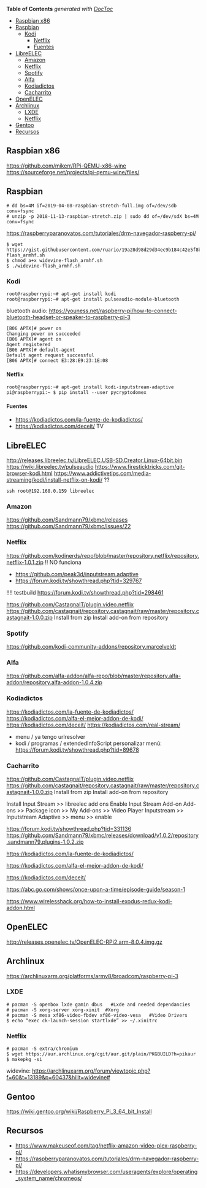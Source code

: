<!-- START doctoc generated TOC please keep comment here to allow auto update -->
<!-- DON'T EDIT THIS SECTION, INSTEAD RE-RUN doctoc TO UPDATE -->
**Table of Contents**  *generated with [DocToc](https://github.com/thlorenz/doctoc)*

- [Raspbian x86](#raspbian-x86)
- [Raspbian](#raspbian)
  - [Kodi](#kodi)
    - [Netflix](#netflix)
    - [Fuentes](#fuentes)
- [LibreELEC](#libreelec)
  - [Amazon](#amazon)
  - [Netflix](#netflix-1)
  - [Spotify](#spotify)
  - [Alfa](#alfa)
  - [Kodiadictos](#kodiadictos)
  - [Cacharrito](#cacharrito)
- [OpenELEC](#openelec)
- [Archlinux](#archlinux)
  - [LXDE](#lxde)
  - [Netflix](#netflix-2)
- [Gentoo](#gentoo)
- [Recursos](#recursos)

<!-- END doctoc generated TOC please keep comment here to allow auto update -->

## Raspbian x86
https://github.com/mikerr/RPi-QEMU-x86-wine
https://sourceforge.net/projects/pi-qemu-wine/files/

## Raspbian

```
# dd bs=4M if=2019-04-08-raspbian-stretch-full.img of=/dev/sdb conv=fsync
# unzip -p 2018-11-13-raspbian-stretch.zip | sudo dd of=/dev/sdX bs=4M conv=fsync
```

https://raspberryparanovatos.com/tutoriales/drm-navegador-raspberry-pi/
```
$ wget https://gist.githubusercontent.com/ruario/19a28d98d29d34ec9b184c42e5f8bf29/raw/9c35b3249ab64020c6ff990f73b3c07fc4b8662d/widevine-flash_armhf.sh
$ chmod a+x widevine-flash_armhf.sh
$ ./widevine-flash_armhf.sh
```


### Kodi

```
root@raspberrypi:~# apt-get install kodi
root@raspberrypi:~# apt-get install pulseaudio-module-bluetooth
```

bluetooth audio: https://youness.net/raspberry-pi/how-to-connect-bluetooth-headset-or-speaker-to-raspberry-pi-3
```
[B06 APTX]# power on
Changing power on succeeded
[B06 APTX]# agent on
Agent registered
[B06 APTX]# default-agent
Default agent request successful
[B06 APTX]# connect E3:28:E9:23:1E:08
```

#### Netflix

```
root@raspberrypi:~# apt-get install kodi-inputstream-adaptive
pi@raspberrypi:~ $ pip install --user pycryptodomex
```

#### Fuentes

* https://kodiadictos.com/la-fuente-de-kodiadictos/
* https://kodiadictos.com/deceit/ TV

## LibreELEC

http://releases.libreelec.tv/LibreELEC.USB-SD.Creator.Linux-64bit.bin
https://wiki.libreelec.tv/pulseaudio
https://www.firesticktricks.com/git-browser-kodi.html
https://www.addictivetips.com/media-streaming/kodi/install-netflix-on-kodi/ ??

`ssh root@192.168.0.159 libreelec`

### Amazon

https://github.com/Sandmann79/xbmc/releases
https://github.com/Sandmann79/xbmc/issues/22

### Netflix

https://github.com/kodinerds/repo/blob/master/repository.netflix/repository.netflix-1.0.1.zip !! NO funciona
- https://github.com/peak3d/inputstream.adaptive
- https://forum.kodi.tv/showthread.php?tid=329767

!!!! testbuild https://forum.kodi.tv/showthread.php?tid=298461

https://github.com/CastagnaIT/plugin.video.netflix
https://github.com/castagnait/repository.castagnait/raw/master/repository.castagnait-1.0.0.zip
Install from zip
Install add-on from repository

### Spotify

https://github.com/kodi-community-addons/repository.marcelveldt

### Alfa

https://github.com/alfa-addon/alfa-repo/blob/master/repository.alfa-addon/repository.alfa-addon-1.0.4.zip

### Kodiadictos

https://kodiadictos.com/la-fuente-de-kodiadictos/
https://kodiadictos.com/alfa-el-mejor-addon-de-kodi/
https://kodiadictos.com/deceit/
https://kodiadictos.com/real-stream/
 + menu / ya tengo urlresolver
 + kodi / programas / extendedInfoScript
personalizar menú: https://forum.kodi.tv/showthread.php?tid=89678

### Cacharrito

https://github.com/CastagnaIT/plugin.video.netflix
https://github.com/castagnait/repository.castagnait/raw/master/repository.castagnait-1.0.0.zip
Install from zip
Install add-on from repository

Install Input Stream >> libreelec add ons
Enable Input Stream Add-on Add-ons >> Package icon >> My Add-ons >> Video Player Inputstream >> Inputstream Adaptive >> menu >> enable

https://forum.kodi.tv/showthread.php?tid=331136
https://github.com/Sandmann79/xbmc/releases/download/v1.0.2/repository.sandmann79.plugins-1.0.2.zip

https://kodiadictos.com/la-fuente-de-kodiadictos/

https://kodiadictos.com/alfa-el-mejor-addon-de-kodi/

https://kodiadictos.com/deceit/

https://abc.go.com/shows/once-upon-a-time/episode-guide/season-1

https://www.wirelesshack.org/how-to-install-exodus-redux-kodi-addon.html

## OpenELEC

http://releases.openelec.tv/OpenELEC-RPi2.arm-8.0.4.img.gz

## Archlinux

https://archlinuxarm.org/platforms/armv8/broadcom/raspberry-pi-3

### LXDE
```
# pacman -S openbox lxde gamin dbus   #Lxde and needed dependancies
# pacman -S xorg-server xorg-xinit  #Xorg
# pacman -S mesa xf86-video-fbdev xf86-video-vesa   #Video Drivers
$ echo “exec ck-launch-session startlxde” >> ~/.xinitrc
```

### Netflix

```
# pacman -S extra/chromium
$ wget https://aur.archlinux.org/cgit/aur.git/plain/PKGBUILD?h=pikaur
$ makepkg -si
```

widevine: https://archlinuxarm.org/forum/viewtopic.php?f=60&t=13189&p=60437&hilit=widevine#

## Gentoo

https://wiki.gentoo.org/wiki/Raspberry_Pi_3_64_bit_Install

## Recursos

* https://www.makeuseof.com/tag/netflix-amazon-video-plex-raspberry-pi/
* https://raspberryparanovatos.com/tutoriales/drm-navegador-raspberry-pi/
* https://developers.whatismybrowser.com/useragents/explore/operating_system_name/chromeos/
